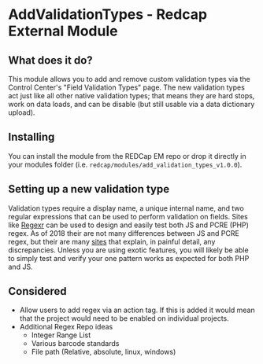 # AddValidationTypes - Redcap External Module

## What does it do?

This module allows you to add and remove custom validation types via the Control Center's "Field Validation Types" page. The new validation types act just like all other native validation types; that means they are hard stops, work on data loads, and can be disable (but still usable via a data dictionary upload).

## Installing

You can install the module from the REDCap EM repo or drop it directly in your modules folder (i.e. `redcap/modules/add_validation_types_v1.0.0`).

## Setting up a new validation type

Validation types require a display name, a unique internal name, and two regular expressions that can be used to perform validation on fields. Sites like [Regexr](https://regexr.com/) can be used to design and easily test both JS and PCRE (PHP) regex. As of 2018 their are not many differences between JS and PCRE regex, but their are many [sites](https://gist.github.com/CMCDragonkai/6c933f4a7d713ef712145c5eb94a1816) that explain, in painful detail, any discrepancies. Unless you are using exotic features, you will likely be able to simply test and verify your one pattern works as expected for both PHP and JS.

## Considered

* Allow users to add regex via an action tag. If this is added it would mean that the project would need to be enabled on individual projects.
* Additional Regex Repo ideas
  * Integer Range List
  * Various barcode standards
  * File path (Relative, absolute, linux, windows)
